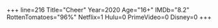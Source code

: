 +++
line=216
Title="Cheer"
Year=2020
Age="16+"
IMDb="8.2"
RottenTomatoes="96%"
Netflix=1
Hulu=0
PrimeVideo=0
Disney=0
+++

